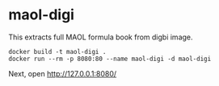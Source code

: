 
# maol-digi

This extracts full MAOL formula book from digbi image.

```
docker build -t maol-digi .
docker run --rm -p 8080:80 --name maol-digi -d maol-digi
```

Next, open http://127.0.0.1:8080/

